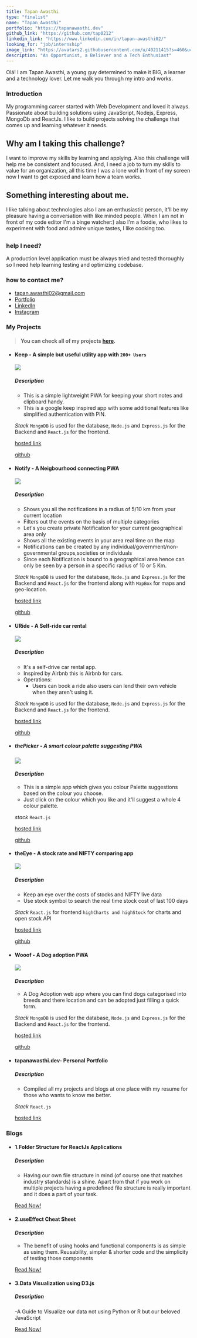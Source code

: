 ```yaml
---
title: Tapan Awasthi
type: "finalist"
name: "Tapan Awasthi"
portfolio: "https://tapanawasthi.dev"
github_link: "https://github.com/tap0212"
linkedin_link: "https://www.linkedin.com/in/tapan-awasthi02/"
looking_for: "job/internship"
image_link: "https://avatars2.githubusercontent.com/u/40211415?s=460&u=794004e6b714e9f9570bc3e29b5e3280faafde54&v=4"
description: "An Opportunist, a Believer and a Tech Enthusiast"
---
```


Olá! I am Tapan Awasthi, a young guy determined to make it BIG, a learner and a technology lover. Let me walk you through my intro and works.

### Introduction

My programming career started with Web Development and loved it always.
Passionate about building solutions using JavaScript, Nodejs, Express, MongoDb and  ReactJs. I like to build projects solving the challenge that comes up and learning whatever it needs.

## Why am I taking this challenge?

I want to improve my skills by learning and applying.
Also this challenge will help me be consistent and focused.
And, I need a job to turn my skills to value for an organization, all this time I was a lone wolf in front of my screen now I want to get exposed and learn how a team works.


## Something interesting about me.

I like talking about technologies also I am an enthusiastic person, it'll be my pleasure having a conversation with like minded people. When I am not in front of my code editor I'm a binge watcher:) also I'm a foodie, who likes to experiment with food and admire unique tastes, I like cooking too.

## 
### help I need?

A production level application must be always tried and tested thoroughly so I need help learning testing and optimizing codebase.

### how to contact me?

- tapan.awasthi02@gmail.com
- [Portfolio](https://tapanawasthi.dev)
- [LinkedIn](https://www.linkedin.com/in/tapan-awasthi02/)
- [Instagram](https://www.instagram.com/tapanAwasthi_/)

### My Projects

> #### You can check all of my projects [here](https://tapanawasthi.dev).


- #### Keep - A simple but useful utility app with `200+ Users`
  ![](https://raw.githubusercontent.com/tap0212/keepClient/master/keep%20(online-video-cutter.com).gif)
  ##### _Description_ 
  - This is a simple lightweight PWA for keeping your short notes and clipboard handy.
  - This is a google keep inspired app with some additional features like simplified     authentication with PIN.

  _Stack_ `MongoDB` is used for the database, `Node.js` and `Express.js` for the Backend and `React.js` for the frontend.

  [hosted link](https://www.keep.tapanawasthi.dev)

  [github](https://github.com/tap0212/keepClient)


- #### Notify - A Neigbourhood connecting PWA
  ![](https://raw.githubusercontent.com/tap0212/connect/master/notify%20(online-video-cutter.com).gif)

  ##### _Description_ 
  - Shows you all the notifications in a radius of 5/10 km from your current location
  - Filters out the events on the basis of multiple categories
  - Let's you create private Notification for your current geographical area only
  - Shows all the existing events in your area real time on the map
  - Notifications can be created by any individual/government/non-governmental groups,societies or individuals
  - Since each Notification is bound to a geographical area hence can only be seen by a person in a specific radius of 10 or 5 Km.

  _Stack_ `MongoDB` is used for the database, `Node.js` and `Express.js` for the Backend and `React.js` for the frontend along with `MapBox` for maps and geo-location.

  [hosted link](https://notify.tapanawasthi.dev)

  [github](https://github.com/tap0212/connect)


- #### URide - A Self-ride car rental
  ![](https://raw.githubusercontent.com/tap0212/uRideClient/master/uRide%20(online-video-cutter.com).gif)
  ##### _Description_ 
  - It's a self-drive car rental app.
  - Inspired by Airbnb this is Airbnb for cars.
  - Operations:
    - Users can book a ride also users can lend their own vehicle when they aren't using it.

  _Stack_ `MongoDB` is used for the database, `Node.js` and `Express.js` for the Backend and `React.js` for the frontend.

  [hosted link](https://uride.tapanawasthi.dev)

  [github](https://github.com/tap0212/uRideClient)

- ##### thePicker - A smart colour palette suggesting PWA
  ![](https://raw.githubusercontent.com/tap0212/thePicker/master/thePicker%20(online-video-cutter.com).gif)
  #### _Description_ 
  - This is a simple app which gives you colour Palette suggestions based on the colour you choose.
  - Just click on the colour which you like and it'll suggest a whole 4 colour palette.

  _stack_  `React.js`

  [hosted link](https://thepicker.vercel.app)

  [github](https://github.com/tap0212/thePicker)



- #### theEye - A stock rate and NIFTY comparing app
  ![](https://raw.githubusercontent.com/tap0212/eye/master/theEye%20(online-video-cutter.com).gif)
  ##### _Description_ 
  - Keep an eye over the costs of stocks and NIFTY live data
  - Use stock symbol to search the real time stock cost of last 100 days

  _Stack_  `React.js` for frontend `highCharts and highStock` for charts and open stock API

  [hosted link](https://theeye.tapanawasthi.dev)

  [github](https://github.com/tap0212/eye)



- #### Wooof - A Dog adoption PWA
  ![](https://raw.githubusercontent.com/tap0212/wooof/master/wooof%20(online-video-cutter.com)%20(1).gif)
  #### _Description_ 
  - A Dog Adoption web app where you can find dogs categorised into breeds and there location and can be adopted just filling a quick form.

  _Stack_ `MongoDB` is used for the database, `Node.js` and `Express.js` for the Backend and `React.js` for the frontend.

  [hosted link](https://wooof.tapanawasthi.dev/)

  [github](https://github.com/tap0212/wooof)


- #### tapanawasthi.dev-  Personal Portfolio 

  ##### _Description_ 
  - Compiled all my projects and blogs at one place with my resume for those who wants to know me better.

  _Stack_  `React.js`

  [hosted link](https://tapanawasthi.dev/)



### Blogs

- #### 1.Folder Structure for ReactJs Applications


  ##### _Description_
  - Having our own file structure in mind (of course one that matches industry standards) is a shine. Apart from that if you work on multiple projects having a predefined file structure is really important and it does a part of your task.

  [Read Now!](https://medium.com/@tapan.awasthi02/folder-structure-for-reactjs-applications-d96435d7a311)

- #### 2.useEffect Cheat Sheet


  #### _Description_
  - The benefit of using hooks and functional components is as simple as using them. Reusability, simpler & shorter code and the simplicity of testing those components

  [Read Now!](https://medium.com/@tapan.awasthi02/useeffect-cheat-sheet-6d670414abe1)


- #### 3.Data Visualization using D3.js


  ##### _Description_
  -A Guide to Visualize our data not using Python or R but our beloved JavaScript

  [Read Now!](https://medium.com/@tapan.awasthi02/data-visualisation-using-d3-js-553a356a9f16)
